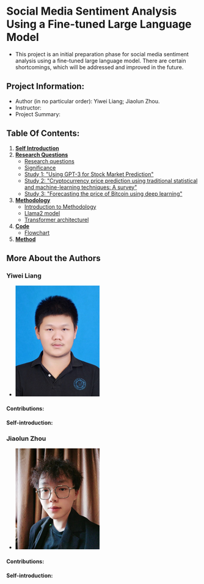 # Social Media Sentiment Analysis Using a Fine-tuned Large Language Model
- This project is an initial preparation phase for social media sentiment analysis using a fine-tuned large language model. There are certain shortcomings, which will be addressed and improved in the future.
## Project Information:
- Author (in no particular order): Yiwei Liang; Jiaolun Zhou.
- Instructor:
- Project Summary:
## Table Of Contents:
1. [**Self Introduction**](./Author)
2. [**Research Questions**](./Research_questions)
      - [Research questions](./Research_questions/#Researchquestions)
      - [Significance](./Research_questions/#Significance)
      - [Study 1: "Using GPT-3 for Stock Market Prediction"](./Research_questions)
      - [Study 2: "Cryptocurrency price prediction using traditional statistical and machine-learning techniques: A survey"](./Research_questions)
      - [Study 3: "Forecasting the price of Bitcoin using deep learning"](./Research_questions)
3. [**Methodology**](./Methodology)
   - [Introduction to Methodology](./Methodology/#Thisresearchusesthefollowingsteps:)
   - [Llama2 model](./Methodology/#Llama2model)
   - [Transformer architecturel](./Methodology/#Transformerarchitecture)
4. [**Code**](./Code)
   - [Flowchart](./Code/#abstract)
5. [**Method**](./Method)


## More About the Authors
### Yiwei Liang
- <img src="Author/Yiwei.jpg" alt="Yiwei" width="220"/>
#### Contributions:
#### Self-introduction:
### Jiaolun Zhou
- <img src="Author/Jiaolun.jpg" alt="Yiwei" width="220"/>
#### Contributions:
#### Self-introduction:
